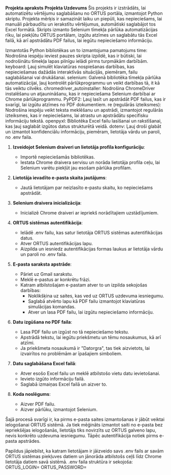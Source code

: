 **Projekta apraksts**
**Projekta Uzdevums**
Šis projekts ir izstrādāts, lai automatizētu vērtējumu saglabāšanu no ORTUS portāla, izmantojot Python skriptu. Projekta mērķis ir samazināt laiku un piepūli, kas nepieciešams, lai manuāli pārbaudītu un ierakstītu vērtējumus, automātiski saglabājot tos Excel formātā. Skripts izmanto Selenium tīmekļa pārlūka automatizācijas rīku, lai piekļūtu ORTUS portālam, izgūtu atzīmes un saglabātu tās Excel failā, kā arī apstrādātu PDF failus, lai iegūtu nepieciešamo informāciju.

Izmantotās Python bibliotēkas un to izmantojuma pamatojums
time: Nodrošina iespēju ieviest pauzes skripta izpildē, kas ir būtiski, lai nodrošinātu tīmekļa lapas pilnīgu ielādi pirms turpmākām darbībām.
keyboard: Ļauj simulēt klaviatūras nospiešanas darbības, kas nepieciešamas dažādās interaktīvās situācijās, piemēram, failu saglabāšanai vai drukāšanai.
selenium: Galvenā bibliotēka tīmekļa pārlūka automatizācijai, ļauj kontrolēt pārlūkprogrammu un veikt darbības tā, it kā tās veiktu cilvēks.
chromedriver_autoinstaller: Nodrošina ChromeDriver instalēšanu un atjaunināšanu, kas ir nepieciešama Selenium darbībai ar Chrome pārlūkprogrammu.
PyPDF2: Ļauj lasīt un apstrādāt PDF failus, kas ir svarīgi, lai izgūtu atzīmes no PDF dokumentiem.
re (regulārās izteiksmes): Nodrošina iespēju veikt teksta meklēšanu un apstrādi, izmantojot regulārās izteiksmes, kas ir nepieciešams, lai atrastu un apstrādātu specifisku informāciju tekstā.
openpyxl: Bibliotēka Excel failu lasīšanai un rakstīšanai, kas ļauj saglabāt izgūtos datus strukturētā veidā.
dotenv: Ļauj droši glabāt un izmantot konfidenciālu informāciju, piemēram, lietotāja vārdu un paroli, no .env faila.

1. **Izveidojot Selenium draiveri un lietotāja profila konfigurāciju**:
   - Importē nepieciešamās bibliotēkas.
   - Iestata Chrome draivera servisu un norāda lietotāja profila ceļu, lai Selenium varētu piekļūt jau esošam pārlūka profilam.

2. **Lietotāja ievadīto e-pasta skaita jautājums**:
   - Jautā lietotājam par neizlasīto e-pastu skaitu, ko nepieciešams apstrādāt.

3. **Selenium draivera inicializācija**:
   - Inicializē Chrome draiveri ar iepriekš norādītajiem uzstādījumiem.

4. **ORTUS sistēmas autentifikācija**:
   - Ielādē .env failu, kas satur lietotāja ORTUS sistēmas autentifikācijas datus.
   - Atver ORTUS autentifikācijas lapu.
   - Aizpilda un iesniedz autentifikācijas formas laukus ar lietotāja vārdu un paroli no .env faila.

5. **E-pasta saraksta apstrāde**:
   - Pāriet uz Gmail sarakstu.
   - Meklē e-pastus ar konkrētu frāzi.
   - Katram atbilstošajam e-pastam atver to un izpilda sekojošas darbības:
     - Noklikšķina uz saites, kas ved uz ORTUS uzdevuma iesniegumu.
     - Saglabā atvērto lapu kā PDF failu izmantojot klaviatūras simulācijas komandas.
     - Atver un lasa PDF failu, lai izgūtu nepieciešamo informāciju.

6. **Datu izgūšana no PDF faila**:
   - Lasa PDF failu un izgūst no tā nepieciešamo tekstu.
   - Apstrādā tekstu, lai iegūtu priekšmetu un tēmu nosaukumus, kā arī atzīmi.
   - Ja priekšmeta nosaukumā ir "Datorgra", tas tiek aizvietots, lai izvairītos no problēmām ar īpašajiem simboliem.

7. **Datu saglabāšana Excel failā**:
   - Atver esošo Excel failu un meklē atbilstošo vietu datu ievietošanai.
   - Ievieto izgūto informāciju failā.
   - Saglabā izmaiņas Excel failā un aizver to.

8. **Koda noslēgums**:
   - Aizver PDF failu.
   - Aizver pārlūku, izmantojot Selenium.

Šajā procesā svarīgi ir, ka pirms e-pasta saites izmantošanas ir jābūt veiktai ielogošanai ORTUS sistēmā. Ja tiek mēģināts izmantot saiti no e-pasta bez iepriekšējas ielogošanās, lietotājs tiks novirzīts uz ORTUS galveno lapu, nevis konkrēto uzdevuma iesniegumu. Tāpēc autentifikācija notiek pirms e-pasta apstrādes. 

Papildus jāpiebilst, ka katram lietotājam ir jāizveido savs .env fails ar savām ORTUS sistēmas piekļuves datiem un jānorāda atbilstošs ceļš līdz Chrome lietotāja datiem savā sistēmā.
.env faila struktūra ir sekojoša:
ORTUS_LOGIN=
ORTUS_PASSWORD=
